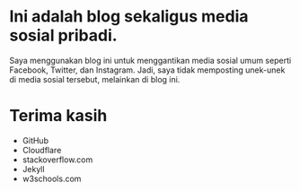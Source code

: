 # Ini adalah blog sekaligus media sosial pribadi.

Saya menggunakan blog ini untuk menggantikan media sosial umum seperti Facebook, Twitter, dan Instagram. Jadi, saya tidak memposting unek-unek di media sosial tersebut, melainkan di blog ini.

# Terima kasih 

* GitHub
* Cloudflare
* stackoverflow.com
* Jekyll
* w3schools.com
